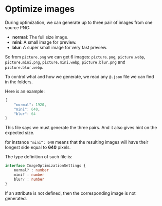 # Optimize images

During optimization, we can generate up to three pair of images from one source PNG:

* **normal**: The full size image.
* **mini**: A small image for preview.
* **blur**: A super small image for very fast preview.

So from `picture.png` we can get 6 images:
`picture.png`, `picture.webp`,
`picture.mini.png`, `picture.mini.webp`,
`picture.blur.png` and `picture.blur.webp`.

To control what and how we generate, we read any `@.json` file we can find in the folders.

Here is an example:

```js
{
    "normal": 1920,
    "mini": 640,
    "blur": 64
}
```

This file says we must generate the three pairs.
And it also gives hint on the expected size.

for instance `"mini": 640` means that the resulting images will have their longest side
equal to **640** pixels.

The type definition of such file is:

```ts
interface ImageOptimizationSettings {
    normal? : number
    mini? : number
    blur? : number
}
```

If an attribute is not defined, then the corresponding image is not generated.

